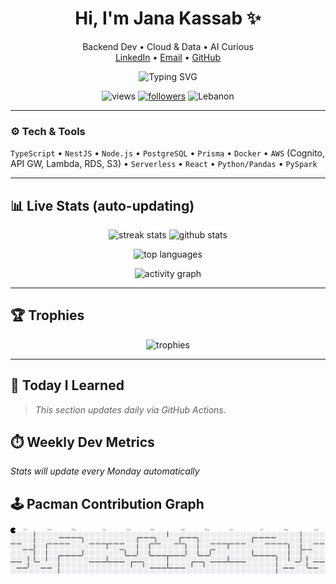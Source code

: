 <!-- Profile Header -->
<h1 align="center">Hi, I'm Jana Kassab ✨</h1>
<p align="center">
  Backend Dev • Cloud & Data • AI Curious<br/>
  <a href="https://www.linkedin.com/in/jana-kassab">LinkedIn</a> •
  <a href="mailto:Kassabjana5@gmail.com">Email</a> •
  <a href="https://github.com/janakassab">GitHub</a>
</p>

<!-- Typing headline (dark-friendly) -->
<p align="center">
  <img src="https://readme-typing-svg.demolab.com?font=Fira+Code&pause=1000&center=true&vCenter=true&width=700&lines=NestJS+%2B+PostgreSQL+%2B+Prisma;AWS+%7C+Serverless+%7C+CI%2FCD;Data+Engineering+%2F+PySpark;Learning+something+daily+%23100DaysOfCode&color=FFFFFF&background=0D111700" alt="Typing SVG" />
</p>

<!-- Visitor badge + followers --> 
<p align="center"> <img src="https://komarev.com/ghpvc/?username=janakassab&style=flat-square" alt="views"/> <a href="https://github.com/janakassab?tab=followers"><img src="https://img.shields.io/github/followers/janakassab?label=Followers&style=flat-square" alt="followers"/></a> <img src="https://img.shields.io/badge/From-Lebanon-00A3FF?style=flat-square" alt="Lebanon"/> </p>

---

### ⚙️ Tech & Tools
`TypeScript` • `NestJS` • `Node.js` • `PostgreSQL` • `Prisma` • `Docker` • `AWS` (Cognito, API GW, Lambda, RDS, S3) • `Serverless` • `React` • `Python/Pandas` • `PySpark`

---

## 📊 Live Stats (auto-updating)
<p align="center">
  <!-- GitHub Streak -->
  <picture>
    <source media="(prefers-color-scheme: dark)" srcset="https://streak-stats.demolab.com?user=janakassab&theme=github-dark&hide_border=true">
    <img height="165" src="https://streak-stats.demolab.com?user=janakassab&theme=default&hide_border=true" alt="streak stats"/>
  </picture>

  <!-- GitHub Stats -->
  <picture>
    <source media="(prefers-color-scheme: dark)" srcset="https://github-readme-stats.vercel.app/api?username=janakassab&show_icons=true&hide_border=true&include_all_commits=true&count_private=true&theme=github_dark&bg_color=0d1117">
    <img height="165" src="https://github-readme-stats.vercel.app/api?username=janakassab&show_icons=true&hide_border=true&include_all_commits=true&count_private=true" alt="github stats"/>
  </picture>
</p>

<p align="center">
  <!-- Top languages (by repo code, not skill) -->
  <picture>
    <source media="(prefers-color-scheme: dark)" srcset="https://github-readme-stats.vercel.app/api/top-langs/?username=janakassab&layout=compact&hide_border=true&langs_count=8&theme=github_dark&bg_color=0d1117">
    <img height="165" src="https://github-readme-stats.vercel.app/api/top-langs/?username=janakassab&layout=compact&hide_border=true&langs_count=8" alt="top languages"/>
  </picture>
</p>

<!-- Activity Graph -->
<p align="center">
  <picture>
    <source media="(prefers-color-scheme: dark)" srcset="https://github-readme-activity-graph.vercel.app/graph?username=janakassab&hide_border=true&radius=8&area=true&theme=github-dark">
    <img src="https://github-readme-activity-graph.vercel.app/graph?username=janakassab&hide_border=true&radius=8&area=true" alt="activity graph"/>
  </picture>
</p>

---

## 🏆 Trophies
<p align="center">
  <picture>
    <source media="(prefers-color-scheme: dark)" srcset="https://github-profile-trophy.vercel.app/?username=janakassab&no-frame=true&theme=onedark&margin-w=10&margin-h=10">
    <img src="https://github-profile-trophy.vercel.app/?username=janakassab&no-frame=true&margin-w=10&margin-h=10" alt="trophies"/>
  </picture>
</p>

---

## 🧠 Today I Learned
> _This section updates daily via GitHub Actions._

## ⏱️ Weekly Dev Metrics
<!-- WAKATIME_START -->
*Stats will update every Monday automatically*
<!-- WAKATIME_END -->

## 🕹️ Pacman Contribution Graph
<!-- PACMAN_START -->
<p align="center">
  <picture>
    <source media="(prefers-color-scheme: dark)" srcset="https://raw.githubusercontent.com/janakassab/janakassab/output/pacman-contribution-graph-dark.svg">
    <img src="https://raw.githubusercontent.com/janakassab/janakassab/output/pacman-contribution-graph.svg" alt="Pacman Contribution Graph"/>
  </picture>
</p>
<!-- PACMAN_END -->
